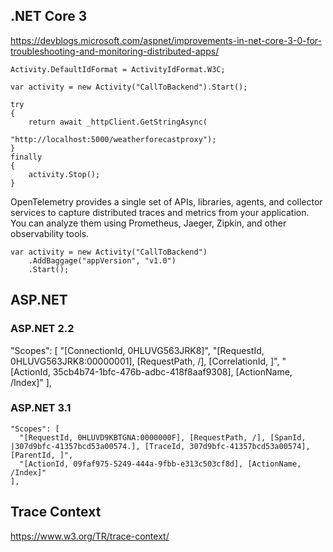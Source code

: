 


## .NET Core 3 ##

https://devblogs.microsoft.com/aspnet/improvements-in-net-core-3-0-for-troubleshooting-and-monitoring-distributed-apps/


    Activity.DefaultIdFormat = ActivityIdFormat.W3C;

    var activity = new Activity("CallToBackend").Start();

    try
    {
        return await _httpClient.GetStringAsync(
                               "http://localhost:5000/weatherforecastproxy");
    }
    finally
    {
        activity.Stop();
    }

OpenTelemetry provides a single set of APIs, libraries, agents, and collector services to capture distributed traces and metrics from your application. You can analyze them using Prometheus, Jaeger, Zipkin, and other observability tools.


    var activity = new Activity("CallToBackend")
        .AddBaggage("appVersion", "v1.0")
        .Start();


## ASP.NET

### ASP.NET 2.2

 "Scopes": [
      "[ConnectionId, 0HLUVG563JRK8]",
      "[RequestId, 0HLUVG563JRK8:00000001], [RequestPath, /], [CorrelationId, ]",
      "[ActionId, 35cb4b74-1bfc-476b-adbc-418f8aaf9308], [ActionName, /Index]"
    ],

### ASP.NET 3.1

    "Scopes": [
      "[RequestId, 0HLUVD9KBTGNA:0000000F], [RequestPath, /], [SpanId, |307d9bfc-41357bcd53a00574.], [TraceId, 307d9bfc-41357bcd53a00574], [ParentId, ]",
      "[ActionId, 09faf975-5249-444a-9fbb-e313c503cf8d], [ActionName, /Index]"
    ],

## Trace Context ##

https://www.w3.org/TR/trace-context/

